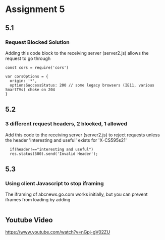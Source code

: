 # Assignment 5
## 5.1
### Request Blocked Solution

Adding this code block to the receiving server (server2.js) allows the request to go through
```
const cors = require('cors')

var corsOptions = {
  origin: '*',
  optionsSuccessStatus: 200 // some legacy browsers (IE11, various SmartTVs) choke on 204 
}
```

## 5.2
### 3 different request headers, 2 blocked, 1 allowed
Add this code to the receiving server (server2.js) to reject requests unless the header 'interesting and useful' exists for 'X-CS595s21'
```  let header = req.get('X-CS595s21');
  if(header!=="interesting and useful")
  res.status(500).send('Invalid Header');
  ```

## 5.3
### Using client Javascript to stop iframing
The iframing of abcnews.go.com works initially, but you can prevent iframes from loading by adding

```window.frames[0].stop()
```

## Youtube Video
https://www.youtube.com/watch?v=nGpj-gV02ZU